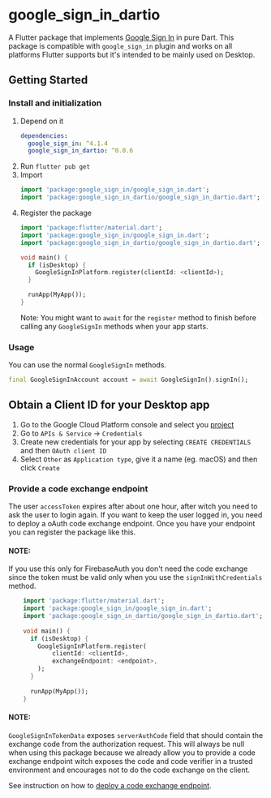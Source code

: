 # google_sign_in_dartio

A Flutter package that implements [Google Sign In](https://developers.google.com/identity/)
in pure Dart. This package is compatible with `google_sign_in` plugin
and works on all platforms Flutter supports but it's intended to be
mainly used on Desktop.

## Getting Started

### Install and initialization
1. Depend on it
    ```yaml
    dependencies:
      google_sign_in: ^4.1.4
      google_sign_in_dartio: ^0.0.6
    ```
1. Run `flutter pub get`
1. Import
    ```dart
    import 'package:google_sign_in/google_sign_in.dart';
    import 'package:google_sign_in_dartio/google_sign_in_dartio.dart';
    ```        
1. Register the package
    ```dart 
    import 'package:flutter/material.dart';
    import 'package:google_sign_in/google_sign_in.dart';
    import 'package:google_sign_in_dartio/google_sign_in_dartio.dart';
    
    void main() {
      if (isDesktop) {
        GoogleSignInPlatform.register(clientId: <clientId>);
      }
    
      runApp(MyApp());
    }
    ``` 
    Note: You might want to `await` for the `register` method to finish before calling any `GoogleSignIn` methods when your app starts.  

###  Usage
You can use the normal `GoogleSignIn` methods.
```dart 
final GoogleSignInAccount account = await GoogleSignIn().signIn();
```

## Obtain a Client ID for your Desktop app
1. Go to the Google Cloud Platform console and select you [project](https://console.cloud.google.com/projectselector2/home/dashboard) 
1. Go to `APIs & Service` -> `Credentials`
1. Create new credentials for your app by selecting `CREATE CREDENTIALS` and then `OAuth client ID`
1. Select `Other` as `Application type`, give it a name (eg. macOS) and then click `Create`

### Provide a code exchange endpoint
The user `accessToken` expires after about one hour, after witch you need to ask the user to login again. If you want to 
keep the user logged in, you need to deploy a oAuth code exchange endpoint. Once you have your endpoint you can register
the package like this.
#### NOTE:
If you use this only for FirebaseAuth you don't need the code exchange since the token must be valid only when you
use the `signInWithCredentials` method.

```dart
    import 'package:flutter/material.dart';
    import 'package:google_sign_in/google_sign_in.dart';
    import 'package:google_sign_in_dartio/google_sign_in_dartio.dart';
    
    void main() {
      if (isDesktop) {
        GoogleSignInPlatform.register(
            clientId: <clientId>, 
            exchangeEndpoint: <endpoint>,
        );
      }
    
      runApp(MyApp());
    }
```

#### NOTE:
`GoogleSignInTokenData` exposes `serverAuthCode` field that should
contain the exchange code from the authorization request. This will
always be null when using this package because we already allow you to
provide a code exchange endpoint witch exposes the code and code
verifier in a trusted environment and encourages not to do the code
exchange on the client.

See instruction on how to [deploy a code exchange endpoint](https://github.com/fluttercommunity/firebase_dart_sdk/tree/develop/google_sign_in_dart/example/gcp).    
